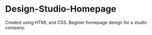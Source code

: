 # Design-Studio-Homepage

Created using HTML and CSS.
Beginer homepage design for a studio company.
